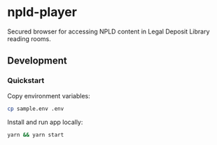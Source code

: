 # npld-player

Secured browser for accessing NPLD content in Legal Deposit Library reading rooms.

## Development

### Quickstart

Copy environment variables:

```sh
cp sample.env .env
```

Install and run app locally:

```sh
yarn && yarn start
```
